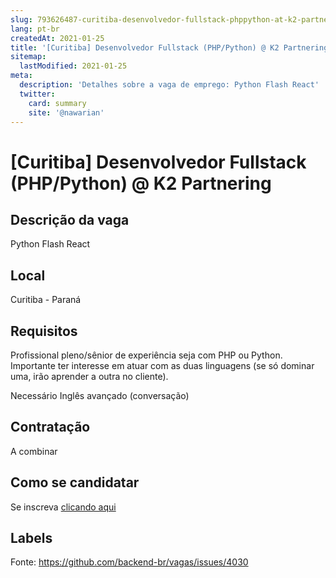 ```yaml
---
slug: 793626487-curitiba-desenvolvedor-fullstack-phppython-at-k2-partnering
lang: pt-br
createdAt: 2021-01-25
title: '[Curitiba] Desenvolvedor Fullstack (PHP/Python) @ K2 Partnering - Vaga de Emprego'
sitemap:
  lastModified: 2021-01-25
meta:
  description: 'Detalhes sobre a vaga de emprego: Python Flash React'
  twitter:
    card: summary
    site: '@nawarian'
---
```


# [Curitiba] Desenvolvedor Fullstack (PHP/Python) @ K2 Partnering

## Descrição da vaga

Python
Flash
React

## Local

Curitiba - Paraná

## Requisitos

Profissional pleno/sênior de experiência seja com PHP ou Python. Importante ter interesse em atuar com as duas linguagens (se só dominar uma, irão aprender a outra no cliente).

Necessário Inglês avançado (conversação)

## Contratação

A combinar

## Como se candidatar

Se inscreva [clicando aqui](https://www.pyjobs.com.br/job/2013)

## Labels



Fonte: https://github.com/backend-br/vagas/issues/4030